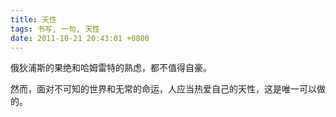 ```yaml
---
title: 天性
tags: 书写, 一句, 天性
date: 2011-10-21 20:43:01 +0800
---
```



俄狄浦斯的果绝和哈姆雷特的熟虑，都不值得自豪。

然而，面对不可知的世界和无常的命运，人应当热爱自己的天性，这是唯一可以做的。

